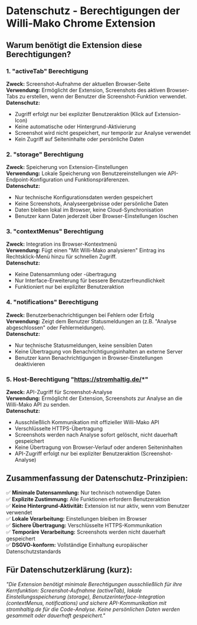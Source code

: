 # Datenschutz - Berechtigungen der Willi-Mako Chrome Extension

## Warum benötigt die Extension diese Berechtigungen?

### 1. **"activeTab" Berechtigung**
**Zweck:** Screenshot-Aufnahme der aktuellen Browser-Seite  
**Verwendung:** Ermöglicht der Extension, Screenshots des aktiven Browser-Tabs zu erstellen, wenn der Benutzer die Screenshot-Funktion verwendet.  
**Datenschutz:** 
- Zugriff erfolgt nur bei expliziter Benutzeraktion (Klick auf Extension-Icon)
- Keine automatische oder Hintergrund-Aktivierung
- Screenshot wird nicht gespeichert, nur temporär zur Analyse verwendet
- Kein Zugriff auf Seiteninhalte oder persönliche Daten

### 2. **"storage" Berechtigung**
**Zweck:** Speicherung von Extension-Einstellungen  
**Verwendung:** Lokale Speicherung von Benutzereinstellungen wie API-Endpoint-Konfiguration und Funktionspräferenzen.  
**Datenschutz:**
- Nur technische Konfigurationsdaten werden gespeichert
- Keine Screenshots, Analyseergebnisse oder persönliche Daten
- Daten bleiben lokal im Browser, keine Cloud-Synchronisation
- Benutzer kann Daten jederzeit über Browser-Einstellungen löschen

### 3. **"contextMenus" Berechtigung**
**Zweck:** Integration ins Browser-Kontextmenü  
**Verwendung:** Fügt einen "Mit Willi-Mako analysieren" Eintrag ins Rechtsklick-Menü hinzu für schnellen Zugriff.  
**Datenschutz:**
- Keine Datensammlung oder -übertragung
- Nur Interface-Erweiterung für bessere Benutzerfreundlichkeit
- Funktioniert nur bei expliziter Benutzeraktion

### 4. **"notifications" Berechtigung**
**Zweck:** Benutzerbenachrichtigungen bei Fehlern oder Erfolg  
**Verwendung:** Zeigt dem Benutzer Statusmeldungen an (z.B. "Analyse abgeschlossen" oder Fehlermeldungen).  
**Datenschutz:**
- Nur technische Statusmeldungen, keine sensiblen Daten
- Keine Übertragung von Benachrichtigungsinhalten an externe Server
- Benutzer kann Benachrichtigungen in Browser-Einstellungen deaktivieren

### 5. **Host-Berechtigung "https://stromhaltig.de/*"**
**Zweck:** API-Zugriff für Screenshot-Analyse  
**Verwendung:** Ermöglicht der Extension, Screenshots zur Analyse an die Willi-Mako API zu senden.  
**Datenschutz:**
- Ausschließlich Kommunikation mit offizieller Willi-Mako API
- Verschlüsselte HTTPS-Übertragung
- Screenshots werden nach Analyse sofort gelöscht, nicht dauerhaft gespeichert
- Keine Übertragung von Browser-Verlauf oder anderen Seiteninhalten
- API-Zugriff erfolgt nur bei expliziter Benutzeraktion (Screenshot-Analyse)

## Zusammenfassung der Datenschutz-Prinzipien:

✅ **Minimale Datensammlung:** Nur technisch notwendige Daten  
✅ **Explizite Zustimmung:** Alle Funktionen erfordern Benutzeraktion  
✅ **Keine Hintergrund-Aktivität:** Extension ist nur aktiv, wenn vom Benutzer verwendet  
✅ **Lokale Verarbeitung:** Einstellungen bleiben im Browser  
✅ **Sichere Übertragung:** Verschlüsselte HTTPS-Kommunikation  
✅ **Temporäre Verarbeitung:** Screenshots werden nicht dauerhaft gespeichert  
✅ **DSGVO-konform:** Vollständige Einhaltung europäischer Datenschutzstandards  

## Für Datenschutzerklärung (kurz):

*"Die Extension benötigt minimale Berechtigungen ausschließlich für ihre Kernfunktion: Screenshot-Aufnahme (activeTab), lokale Einstellungsspeicherung (storage), Benutzerinterface-Integration (contextMenus, notifications) und sichere API-Kommunikation mit stromhaltig.de für die Code-Analyse. Keine persönlichen Daten werden gesammelt oder dauerhaft gespeichert."*
